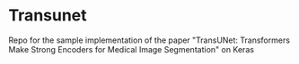# Transunet
Repo for the sample implementation of the paper "TransUNet: Transformers Make Strong Encoders for Medical Image Segmentation" on Keras
